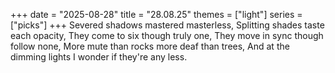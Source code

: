 +++
date = "2025-08-28"
title = "28.08.25"
themes = ["light"]
series = ["picks"]
+++
Severed shadows mastered masterless,
Splitting shades taste each opacity,
They come to six though truly one,
They move in sync though follow none,
More mute than rocks more deaf than trees,
And at the dimming lights I wonder if they're any less.
